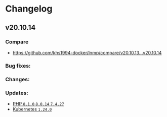 # Changelog

## v20.10.14

### Compare

* https://github.com/khs1994-docker/lnmp/compare/v20.10.13...v20.10.14

### Bug fixes:

### Changes:

### Updates:

* [PHP `8.1.0` `8.0.14` `7.4.27`](https://www.php.net/ChangeLog-8.php#8.1.0)
* [Kubernetes `1.24.0`](https://github.com/kubernetes/kubernetes/releases/tag/v1.24.0)
